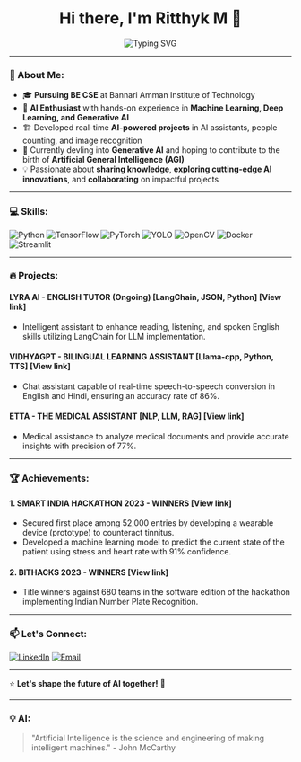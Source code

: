 
<h1 align="center">Hi there, I'm Ritthyk M 👋</h1>

<p align="center">
  <img src="https://readme-typing-svg.herokuapp.com?font=Fira+Code&weight=600&size=22&pause=1000&color=F7A41D&center=true&vCenter=true&width=650&lines=AI+Evangelist+%7C+ML+%E2%86%92+DL+%E2%86%92+Generative+AI;Thriving+to+Gain+Deep+Insights+into+AI;Passionate+About+Contributing+to+the+AI+Community;Dreaming+of+AGI+and+its+Impact+on+the+World" alt="Typing SVG" />
</p>

---

### 🚀 About Me:

- 🎓 **Pursuing BE CSE** at Bannari Amman Institute of Technology
- 🤖 **AI Enthusiast** with hands-on experience in **Machine Learning, Deep Learning, and Generative AI**
- 🏗️ Developed real-time **AI-powered projects** in AI assistants, people counting, and image recognition
- 🔬 Currently devling into **Generative AI** and hoping to contribute to the birth of **Artificial General Intelligence (AGI)**
- 💡 Passionate about **sharing knowledge**, **exploring cutting-edge AI innovations**, and **collaborating** on impactful projects

---

### 💻 Skills:

![Python](https://img.shields.io/badge/Python-3776AB?style=for-the-badge&logo=python&logoColor=white)
![TensorFlow](https://img.shields.io/badge/TensorFlow-FF6F00?style=for-the-badge&logo=tensorflow&logoColor=white)
![PyTorch](https://img.shields.io/badge/PyTorch-EE4C2C?style=for-the-badge&logo=pytorch&logoColor=white)
![YOLO](https://img.shields.io/badge/YOLO-00FFFF?style=for-the-badge&logo=yolo&logoColor=black)
![OpenCV](https://img.shields.io/badge/OpenCV-5C3EE8?style=for-the-badge&logo=opencv&logoColor=white)
![Docker](https://img.shields.io/badge/Docker-2496ED?style=for-the-badge&logo=docker&logoColor=white)
![Streamlit](https://img.shields.io/badge/Streamlit-FF4B4B?style=for-the-badge&logo=streamlit&logoColor=white)

---

### 🔥 Projects:

#### **LYRA AI - ENGLISH TUTOR (Ongoing) [LangChain, JSON, Python]** [View link]
- Intelligent assistant to enhance reading, listening, and spoken English skills utilizing LangChain for LLM implementation.

#### **VIDHYAGPT - BILINGUAL LEARNING ASSISTANT [Llama-cpp, Python, TTS]** [View link]
- Chat assistant capable of real-time speech-to-speech conversion in English and Hindi, ensuring an accuracy rate of 86%.

#### **ETTA - THE MEDICAL ASSISTANT [NLP, LLM, RAG]** [View link]
- Medical assistance to analyze medical documents and provide accurate insights with precision of 77%.

---

### 🏆 Achievements:

#### **1. SMART INDIA HACKATHON 2023 - WINNERS** [View link]
- Secured first place among 52,000 entries by developing a wearable device (prototype) to counteract tinnitus.
- Developed a machine learning model to predict the current state of the patient using stress and heart rate with 91% confidence.

#### **2. BITHACKS 2023 - WINNERS** [View link]
- Title winners against 680 teams in the software edition of the hackathon implementing Indian Number Plate Recognition.

---

### 📫 Let's Connect:

[![LinkedIn](https://img.shields.io/badge/LinkedIn-%230077B5.svg?style=for-the-badge&logo=linkedin&logoColor=white)](https://www.linkedin.com/in/ritthyk-m/)
[![Email](https://img.shields.io/badge/Email-D14836?style=for-the-badge&logo=gmail&logoColor=white)](mailto:er.ritthykm@gmail.com)

---

⭐ **Let's shape the future of AI together!** 🚀

---

### 💡 AI:
> "Artificial Intelligence is the science and engineering of making intelligent machines." - John McCarthy
